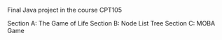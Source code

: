 Final Java project in the course CPT105

Section A: The Game of Life
Section B: Node List Tree
Section C: MOBA Game
